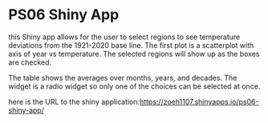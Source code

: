 # PS06 Shiny App
this Shiny app allows for the user to select regions to see temperature deviations from the 1921-2020 base line. The first plot is a scatterplot with axis of year vs temperature. The selected regions will show up as the boxes are checked.

The table shows the averages over months, years, and decades. The widget is a radio widget so only one of the choices can be selected at once.

here is the URL to the shiny application:https://zoeh1107.shinyapps.io/ps06-shiny-app/
